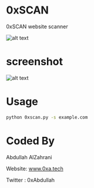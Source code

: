 # 0xSCAN
 0xSCAN website scanner
 
 ![alt text](https://media.giphy.com/media/144WPQcOXjL4pa/giphy.gif)

# screenshot

![alt text](https://github.com/0xAbdullah/0xSCAN/blob/master/Screenshot.gif)

# Usage
```bash
python 0xscan.py -s example.com

```
# Coded By
Abdullah AlZahrani

Website: www.0xa.tech

Twitter : 0xAbdullah

